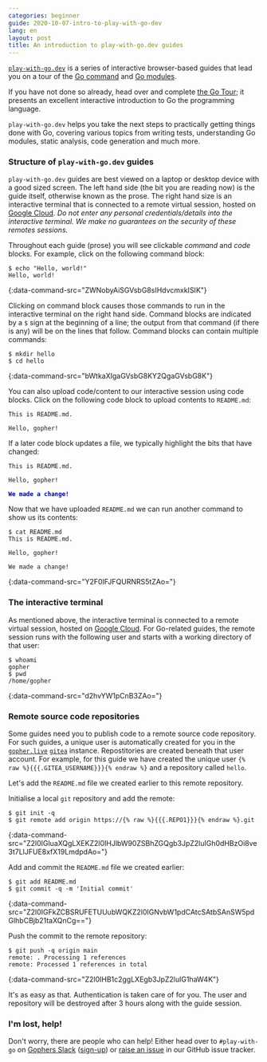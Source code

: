 ```yaml
---
categories: beginner
guide: 2020-10-07-intro-to-play-with-go-dev
lang: en
layout: post
title: An introduction to play-with-go.dev guides
---
```


[`play-with-go.dev`](https://play-with-go.dev/) is a series of interactive browser-based guides that lead you on a tour
of the [Go command](https://golang.org/cmd/go/) and [Go modules](https://golang.org/ref/mod).

If you have not done so already, head over and complete [the Go Tour](https://tour.golang.org); it presents an excellent
interactive introduction to Go the programming language.

`play-with-go.dev` helps you take the next steps to practically getting things done with Go, covering various topics
from writing tests, understanding Go modules, static analysis, code generation and much more.

### Structure of `play-with-go.dev` guides

`play-with-go.dev` guides are best viewed on a laptop or desktop device with a good sized screen. The left hand side
(the bit you are reading now) is the guide itself, otherwise known as the prose. The right hand size is an interactive
terminal that is connected to a remote virtual session, hosted on [Google Cloud](https://cloud.google.com/). _Do not
enter any personal credentials/details into the interactive terminal. We make no guarantees on the security of these
remotes sessions._

Throughout each guide (prose) you will see clickable _command_ and _code_ blocks. For example, click on the following
command block:

```.term1
$ echo "Hello, world!"
Hello, world!
```
{:data-command-src="ZWNobyAiSGVsbG8sIHdvcmxkISIK"}

Clicking on command block causes those commands to run in the interactive terminal on the right hand side. Command
blocks are indicated by a `$` sign at the beginning of a line; the output from that command (if there is any) will be on
the lines that follow. Command blocks can contain multiple commands:

```.term1
$ mkdir hello
$ cd hello
```
{:data-command-src="bWtkaXIgaGVsbG8KY2QgaGVsbG8K"}

You can also upload code/content to our interactive session using code blocks. Click on the following code block to
upload contents to `README.md`:

<pre data-upload-path="L2hvbWUvZ29waGVyL2hlbGxv" data-upload-src="UkVBRE1FLm1k:VGhpcyBpcyBSRUFETUUubWQuCgpIZWxsbywgZ29waGVyIQo=" data-upload-term=".term1"><code class="language-md">This is README.md.

Hello, gopher!
</code></pre>

If a later code block updates a file, we typically highlight the bits that have changed:

<pre data-upload-path="L2hvbWUvZ29waGVyL2hlbGxv" data-upload-src="UkVBRE1FLm1k:VGhpcyBpcyBSRUFETUUubWQuCgpIZWxsbywgZ29waGVyIQoKV2UgbWFkZSBhIGNoYW5nZSEK" data-upload-term=".term1"><code class="language-md">This is README.md.

Hello, gopher!
<b style="color:darkblue"></b>
<b style="color:darkblue">We made a change!</b>
</code></pre>

Now that we have uploaded `README.md` we can run another command to show us its contents:

```.term1
$ cat README.md
This is README.md.

Hello, gopher!

We made a change!

```
{:data-command-src="Y2F0IFJFQURNRS5tZAo="}

### The interactive terminal

As mentioned above, the interactive terminal is connected to a remote virtual session, hosted on [Google
Cloud](https://cloud.google.com/). For Go-related guides, the remote session runs with the following user and starts
with a working directory of that user:

```.term1
$ whoami
gopher
$ pwd
/home/gopher
```
{:data-command-src="d2hvYW1pCnB3ZAo="}

### Remote source code repositories

Some guides need you to publish code to a remote source code repository. For such guides, a unique user is automatically
created for you in the [`gopher.live`](https://gopher.live) [`gitea`](https://gitea.io) instance. Repostitories are
created beneath that user account. For example, for this guide we have created the unique user `{% raw %}{{{.GITEA_USERNAME}}}{% endraw %}`
and a repository called `hello`.

Let's add the `README.md` file we created earlier to this remote repository.

Initialise a local `git` repository and add the remote:

```.term1
$ git init -q
$ git remote add origin https://{% raw %}{{{.REPO1}}}{% endraw %}.git
```
{:data-command-src="Z2l0IGluaXQgLXEKZ2l0IHJlbW90ZSBhZGQgb3JpZ2luIGh0dHBzOi8ve3t7LlJFUE8xfX19LmdpdAo="}

Add and commit the `README.md` file we created earlier:

```.term1
$ git add README.md
$ git commit -q -m 'Initial commit'
```
{:data-command-src="Z2l0IGFkZCBSRUFETUUubWQKZ2l0IGNvbW1pdCAtcSAtbSAnSW5pdGlhbCBjb21taXQnCg=="}

Push the commit to the remote repository:

```.term1
$ git push -q origin main
remote: . Processing 1 references        
remote: Processed 1 references in total        
```
{:data-command-src="Z2l0IHB1c2ggLXEgb3JpZ2luIG1haW4K"}

It's as easy as that. Authentication is taken care of for you. The user and repository will be destroyed after 3 hours
along with the guide session.


### I'm lost, help!

Don't worry, there are people who can help! Either head over to `#play-with-go` on [Gophers
Slack](https://gophers.slack.com/) ([sign-up](https://invite.slack.golangbridge.org/)) or [raise an
issue](https://github.com/play-with-go/play-with-go/issues/new?title=help:&labels=question) in our GitHub issue tracker.

<script>let pageGuide="2020-10-07-intro-to-play-with-go-dev"; let pageLanguage="en"; let pageScenario="go115";</script>
